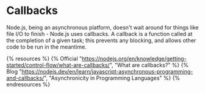 # Callbacks

Node.js, being an asynchronous platform, doesn't wait around for things like file I/O to finish - Node.js uses callbacks. A callback is a function called at the completion of a given task; this prevents any blocking, and allows other code to be run in the meantime.

{% resources %}
  {% Official "https://nodejs.org/en/knowledge/getting-started/control-flow/what-are-callbacks/", "What are callbacks?" %}
  {% Blog "https://nodejs.dev/en/learn/javascript-asynchronous-programming-and-callbacks/", "Asynchronicity in Programming Languages" %}
{% endresources %}
